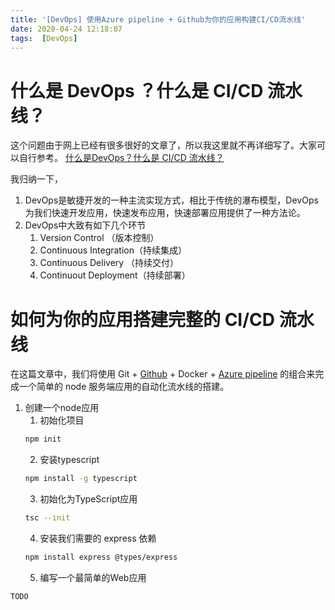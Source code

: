 ```yaml
---
title: '[DevOps] 使用Azure pipeline + Github为你的应用构建CI/CD流水线'
date: 2020-04-24 12:18:07
tags:  [DevOps]
---
```


# 什么是 DevOps ？什么是 CI/CD 流水线？
这个问题由于网上已经有很多很好的文章了，所以我这里就不再详细写了。大家可以自行参考。
[什么是DevOps？什么是 CI/CD 流水线？](https://www.infoq.cn/article/WHt0wFMDRrBU-dtkh1Xp)

我归纳一下，
1. DevOps是敏捷开发的一种主流实现方式，相比于传统的瀑布模型，DevOps为我们快速开发应用，快速发布应用，快速部署应用提供了一种方法论。
2. DevOps中大致有如下几个环节<br>
    1. Version Control （版本控制）
    2. Continuous Integration（持续集成）
    3. Continuous Delivery （持续交付） 
    4. Continuout Deployment（持续部署）

# 如何为你的应用搭建完整的 CI/CD 流水线
在这篇文章中，我们将使用 Git + [Github](https://www.github.com) + Docker + [Azure pipeline](https://azure.microsoft.com/en-us/services/devops/pipelines/) 的组合来完成一个简单的 node 服务端应用的自动化流水线的搭建。

1. 创建一个node应用
    1. 初始化项目 
    ```bash
    npm init
    ```
    2. 安装typescript
    ```bash
    npm install -g typescript
    ```
    3. 初始化为TypeScript应用
    ```bash
    tsc --init
    ```
    4. 安装我们需要的 express 依赖
    ```bash
    npm install express @types/express
    ```
    5. 编写一个最简单的Web应用

<!-- more -->
`TODO`